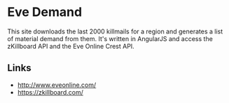 # Eve Demand
This site downloads the last 2000 killmails for a region and generates a list of material demand from them.
It's written in AngularJS and access  the zKillboard API and the Eve Online Crest API.

## Links
* http://www.eveonline.com/
* https://zkillboard.com/
